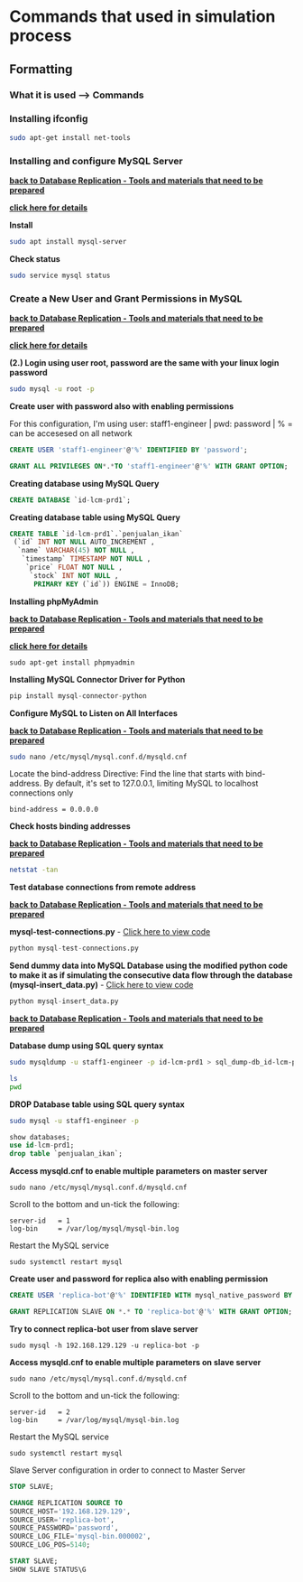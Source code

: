 # Commands that used in simulation process

## Formatting

### What it is used --> Commands

### Installing ifconfig

~~~bash
sudo apt-get install net-tools
~~~
<a id="drs-no-1"></a>
### Installing and configure MySQL Server

[**back to Database Replication - Tools and materials that need to be prepared**](/Database-Replication-Simulation/readme.md)

[**click here for details**](https://ubuntu.com/server/docs/install-and-configure-a-mysql-server)

**Install**

~~~bash
sudo apt install mysql-server
~~~

**Check status**

~~~bash
sudo service mysql status
~~~
### Create a New User and Grant Permissions in MySQL
[**back to Database Replication - Tools and materials that need to be prepared**](/Database-Replication-Simulation/readme.md)

[**click here for details**](https://www.digitalocean.com/community/tutorials/how-to-create-a-new-user-and-grant-permissions-in-mysql)
<a id="02"></a>

**(2.) Login using user root, password are the same with your linux login password**
~~~bash
sudo mysql -u root -p
~~~

**Create user with password also with enabling permissions**

For this configuration, I'm using user: staff1-engineer | pwd: password | % = can be accesesed on all network
~~~sql
CREATE USER 'staff1-engineer'@'%' IDENTIFIED BY 'password';
~~~
~~~sql
GRANT ALL PRIVILEGES ON*.*TO 'staff1-engineer'@'%' WITH GRANT OPTION;
~~~

**Creating database using MySQL Query**
~~~sql
CREATE DATABASE `id-lcm-prd1`;
~~~

**Creating database table using MySQL Query**
~~~sql
CREATE TABLE `id-lcm-prd1`.`penjualan_ikan`
 (`id` INT NOT NULL AUTO_INCREMENT ,
  `name` VARCHAR(45) NOT NULL ,
   `timestamp` TIMESTAMP NOT NULL ,
    `price` FLOAT NOT NULL ,
     `stock` INT NOT NULL ,
      PRIMARY KEY (`id`)) ENGINE = InnoDB;
~~~

**Installing phpMyAdmin**

[**back to Database Replication - Tools and materials that need to be prepared**](/Database-Replication-Simulation/readme.md)

[**click here for details**](https://www.hostinger.com/tutorials/how-to-install-and-setup-phpmyadmin-on-ubuntu)
~~~
sudo apt-get install phpmyadmin
~~~

**Installing MySQL Connector Driver for Python**
~~~python
pip install mysql-connector-python
~~~
**Configure MySQL to Listen on All Interfaces**

[**back to Database Replication - Tools and materials that need to be prepared**](/Database-Replication-Simulation/readme.md)
~~~bash
sudo nano /etc/mysql/mysql.conf.d/mysqld.cnf
~~~
Locate the bind-address Directive: Find the line that starts with bind-address. By default, it's set to 127.0.0.1, limiting MySQL to localhost connections only
~~~
bind-address = 0.0.0.0
~~~

**Check hosts binding addresses**

[**back to Database Replication - Tools and materials that need to be prepared**](/Database-Replication-Simulation/readme.md)
~~~bash
netstat -tan
~~~

**Test database connections from remote address**

[**back to Database Replication - Tools and materials that need to be prepared**](/Database-Replication-Simulation/readme.md)

**mysql-test-connections.py** - [Click here to view code](/Database-Replication-Simulation/mysql-test-connections.py)

~~~python
python mysql-test-connections.py
~~~

**Send dummy data into MySQL Database using the modified python code to make it as if simulating the consecutive data flow through the database (mysql-insert_data.py)** - [Click here to view code](/Database-Replication-Simulation/mysql-insert_data.py)

~~~python
python mysql-insert_data.py
~~~

[**back to Database Replication - Tools and materials that need to be prepared**](/Database-Replication-Simulation/readme.md)

**Database dump using SQL query syntax**

~~~bash
sudo mysqldump -u staff1-engineer -p id-lcm-prd1 > sql_dump-db_id-lcm-prd1.sql
~~~
~~~bash
ls
pwd
~~~

**DROP Database table using SQL query syntax**

~~~bash
sudo mysql -u staff1-engineer -p
~~~
~~~sql
show databases;
use id-lcm-prd1;
drop table `penjualan_ikan`;
~~~

**Access mysqld.cnf to enable multiple parameters on master server**
~~~
sudo nano /etc/mysql/mysql.conf.d/mysqld.cnf
~~~
Scroll to the bottom and un-tick the following:
~~~nano
server-id   = 1
log-bin     = /var/log/mysql/mysql-bin.log
~~~
Restart the MySQL service
~~~
sudo systemctl restart mysql
~~~

**Create user and password for replica also with enabling permission**

~~~sql
CREATE USER 'replica-bot'@'%' IDENTIFIED WITH mysql_native_password BY 'password';
~~~
~~~sql
GRANT REPLICATION SLAVE ON *.* TO 'replica-bot'@'%' WITH GRANT OPTION;
~~~

**Try to connect replica-bot user from slave server**
~~~
sudo mysql -h 192.168.129.129 -u replica-bot -p
~~~

**Access mysqld.cnf to enable multiple parameters on slave server**
~~~
sudo nano /etc/mysql/mysql.conf.d/mysqld.cnf
~~~
Scroll to the bottom and un-tick the following:
~~~nano
server-id   = 2
log-bin     = /var/log/mysql/mysql-bin.log
~~~
Restart the MySQL service
~~~
sudo systemctl restart mysql
~~~

<a id="210"></a>
Slave Server configuration in order to connect to Master Server
~~~sql
STOP SLAVE;
~~~
~~~sql
CHANGE REPLICATION SOURCE TO
SOURCE_HOST='192.168.129.129',
SOURCE_USER='replica-bot',
SOURCE_PASSWORD='password',
SOURCE_LOG_FILE='mysql-bin.000002',
SOURCE_LOG_POS=5140;
~~~
~~~sql
START SLAVE;
SHOW SLAVE STATUS\G
~~~